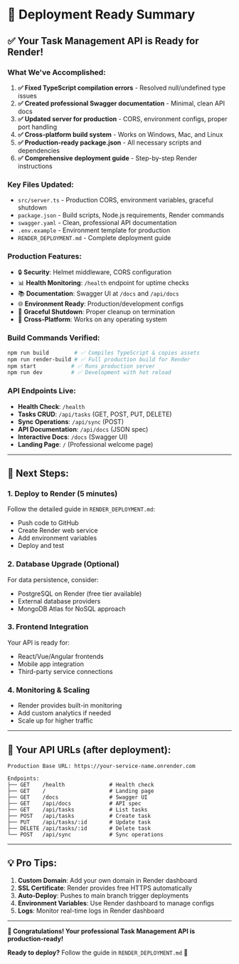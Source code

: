 # 🎉 Deployment Ready Summary

## ✅ Your Task Management API is Ready for Render!

### What We've Accomplished:
1. **✅ Fixed TypeScript compilation errors** - Resolved null/undefined type issues
2. **✅ Created professional Swagger documentation** - Minimal, clean API docs
3. **✅ Updated server for production** - CORS, environment configs, proper port handling
4. **✅ Cross-platform build system** - Works on Windows, Mac, and Linux
5. **✅ Production-ready package.json** - All necessary scripts and dependencies
6. **✅ Comprehensive deployment guide** - Step-by-step Render instructions

### Key Files Updated:
- `src/server.ts` - Production CORS, environment variables, graceful shutdown
- `package.json` - Build scripts, Node.js requirements, Render commands
- `swagger.yaml` - Clean, professional API documentation
- `.env.example` - Environment template for production
- `RENDER_DEPLOYMENT.md` - Complete deployment guide

### Production Features:
- 🔒 **Security**: Helmet middleware, CORS configuration
- 📊 **Health Monitoring**: `/health` endpoint for uptime checks
- 📚 **Documentation**: Swagger UI at `/docs` and `/api/docs`
- 🌐 **Environment Ready**: Production/development configs
- 🔄 **Graceful Shutdown**: Proper cleanup on termination
- 📱 **Cross-Platform**: Works on any operating system

### Build Commands Verified:
```bash
npm run build        # ✅ Compiles TypeScript & copies assets
npm run render-build # ✅ Full production build for Render
npm start           # ✅ Runs production server
npm run dev         # ✅ Development with hot reload
```

### API Endpoints Live:
- **Health Check**: `/health`
- **Tasks CRUD**: `/api/tasks` (GET, POST, PUT, DELETE)
- **Sync Operations**: `/api/sync` (POST)
- **API Documentation**: `/api/docs` (JSON spec)
- **Interactive Docs**: `/docs` (Swagger UI)
- **Landing Page**: `/` (Professional welcome page)

---

## 🚀 Next Steps:

### 1. **Deploy to Render** (5 minutes)
Follow the detailed guide in `RENDER_DEPLOYMENT.md`:
- Push code to GitHub
- Create Render web service
- Add environment variables
- Deploy and test

### 2. **Database Upgrade** (Optional)
For data persistence, consider:
- PostgreSQL on Render (free tier available)
- External database providers
- MongoDB Atlas for NoSQL approach

### 3. **Frontend Integration**
Your API is ready for:
- React/Vue/Angular frontends
- Mobile app integration
- Third-party service connections

### 4. **Monitoring & Scaling**
- Render provides built-in monitoring
- Add custom analytics if needed
- Scale up for higher traffic

---

## 🎯 Your API URLs (after deployment):

```
Production Base URL: https://your-service-name.onrender.com

Endpoints:
├── GET    /health              # Health check
├── GET    /                    # Landing page
├── GET    /docs                # Swagger UI
├── GET    /api/docs            # API spec
├── GET    /api/tasks           # List tasks
├── POST   /api/tasks           # Create task
├── PUT    /api/tasks/:id       # Update task
├── DELETE /api/tasks/:id       # Delete task
└── POST   /api/sync            # Sync operations
```

---

## 💡 Pro Tips:

1. **Custom Domain**: Add your own domain in Render dashboard
2. **SSL Certificate**: Render provides free HTTPS automatically
3. **Auto-Deploy**: Pushes to main branch trigger deployments
4. **Environment Variables**: Use Render dashboard to manage configs
5. **Logs**: Monitor real-time logs in Render dashboard

---

**🎉 Congratulations! Your professional Task Management API is production-ready!**

**Ready to deploy?** Follow the guide in `RENDER_DEPLOYMENT.md` 🚀
